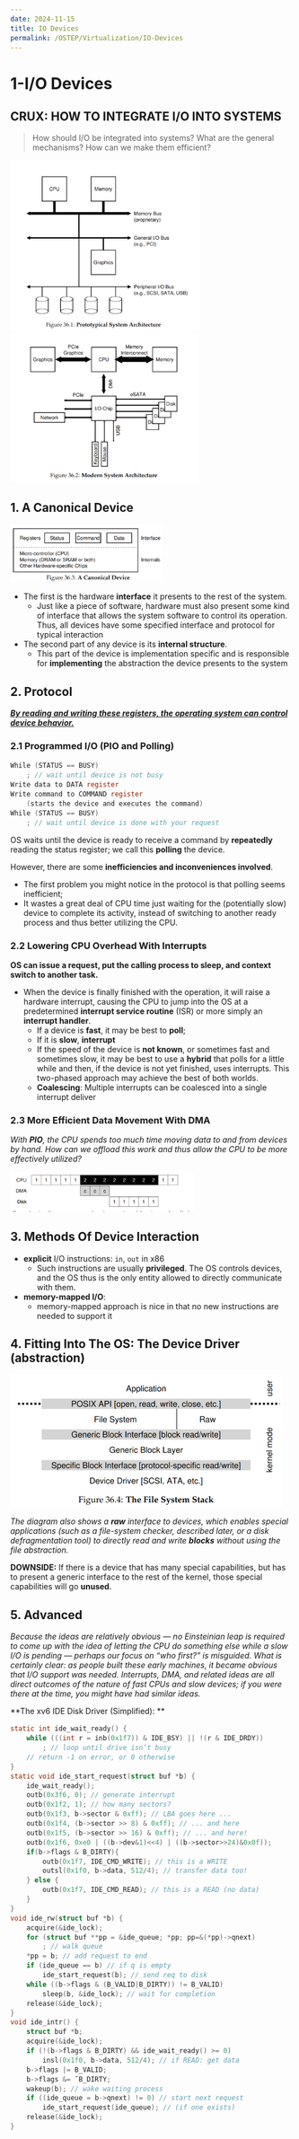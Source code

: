 ```yaml
---
date: 2024-11-15
title: IO Devices
permalink: /OSTEP/Virtualization/IO-Devices
---
```



# 1-I/O Devices

## **CRUX: HOW TO INTEGRATE I/O INTO SYSTEMS**

>   How should I/O be integrated into systems? What are the general mechanisms? How can we make them efficient?

<img src="../../../assets/image-20241202222327963.png" alt="image-20241202222327963" style="zoom:33%;" />

<img src="../../../assets/image-20241202222340617.png" alt="image-20241202222340617" style="zoom:33%;" />

## 1. A Canonical Device

<img src="../../../assets/image-20241202222423153.png" alt="image-20241202222423153" style="zoom:33%;" />

*   The first is the hardware **interface** it presents to the rest of the system. 
    *   Just like a piece of software, hardware must also present some kind of interface that allows the system software to control its operation. Thus, all devices have some specified interface and protocol for typical interaction
*   The second part of any device is its **internal structure**. 
    *   This part of the device is implementation specific and is responsible for **implementing** the abstraction the device presents to the system

## 2. Protocol

<u>***By reading and writing these registers, the operating system can control device behavior.***</u>

### 2.1 Programmed I/O (PIO and Polling)

```c
While (STATUS == BUSY)
	; // wait until device is not busy
Write data to DATA register
Write command to COMMAND register
	(starts the device and executes the command)
While (STATUS == BUSY)
	; // wait until device is done with your request
```

OS waits until the device is ready to receive a command by **repeatedly** reading the status register; we call this **polling** the device.

However, there are some **inefficiencies and inconveniences involved**. 

*   The first problem you might notice in the protocol is that polling seems inefficient;
*   It wastes a great deal of CPU time just waiting for the (potentially slow) device to complete its activity, instead of switching to another ready process and thus better utilizing the CPU.

### 2.2 Lowering CPU Overhead With Interrupts

**OS can issue a request, put the calling process to sleep, and context switch to another task.**

*   When the device is finally finished with the operation, it will raise a hardware interrupt, causing the CPU to jump into the OS at a predetermined **interrupt service routine** (ISR) or more simply an **interrupt handler**. 
    *   If a device is **fast**, it may be best to **poll**; 
    *   If it is **slow**, **interrupt**
    *   If the speed of the device is **not known**, or sometimes fast and sometimes slow, it may be best to use a **hybrid** that polls for a little while and then, if the device is not yet finished, uses interrupts. This two-phased approach may achieve the best of both worlds.
    *   **Coalescing**: Multiple interrupts can be coalesced into a single interrupt deliver

### 2.3 More Efficient Data Movement With DMA

*With **PIO**, the CPU spends too much time moving data to and from devices by hand. How can we offload this work and thus allow the CPU to be more effectively utilized?*

<img src="../../../assets/image-20241202223257082.png" alt="image-20241202223257082" style="zoom:33%;" />

## 3. Methods Of Device Interaction

*   **explicit** I/O instructions: `in`, `out` in x86
    *   Such instructions are usually **privileged**. The OS controls devices, and the OS thus is the only entity allowed to directly communicate with them.
*   **memory-mapped I/O**: 
    *   memory-mapped approach is nice in that no new instructions are needed to support it

## 4. Fitting Into The OS: The Device Driver (abstraction)

<img src="../../../assets/image-20241202223456933.png" alt="image-20241202223456933" style="zoom:50%;" />

*The diagram also shows a **raw** interface to devices, which enables special applications (such as a file-system checker, described later, or a disk defragmentation tool) to directly read and write **blocks** without using the file abstraction.*

**DOWNSIDE:** If there is a device that has many special capabilities, but has to present a generic interface to the rest of the kernel, those special capabilities will go **unused**.

## 5. Advanced

*Because the ideas are relatively obvious — no Einsteinian leap is required to come up with the idea of letting the CPU do something else while a slow I/O is pending — perhaps our focus on “who first?” is misguided. What is certainly clear: as people built these early machines, it became obvious that I/O support was needed. Interrupts, DMA, and related ideas are all direct outcomes of the nature of fast CPUs and slow devices; if you were there at the time, you might have had similar ideas.*



**The xv6 IDE Disk Driver (Simplified): **

```c
static int ide_wait_ready() {
    while (((int r = inb(0x1f7)) & IDE_BSY) || !(r & IDE_DRDY))
        ; // loop until drive isn’t busy
    // return -1 on error, or 0 otherwise
}
static void ide_start_request(struct buf *b) {
    ide_wait_ready();
    outb(0x3f6, 0); // generate interrupt
    outb(0x1f2, 1); // how many sectors?
    outb(0x1f3, b->sector & 0xff); // LBA goes here ...
    outb(0x1f4, (b->sector >> 8) & 0xff); // ... and here
    outb(0x1f5, (b->sector >> 16) & 0xff); // ... and here!
    outb(0x1f6, 0xe0 | ((b->dev&1)<<4) | ((b->sector>>24)&0x0f));
    if(b->flags & B_DIRTY){
        outb(0x1f7, IDE_CMD_WRITE); // this is a WRITE
        outsl(0x1f0, b->data, 512/4); // transfer data too!
    } else {
        outb(0x1f7, IDE_CMD_READ); // this is a READ (no data)
    }
}
void ide_rw(struct buf *b) {
    acquire(&ide_lock);
    for (struct buf **pp = &ide_queue; *pp; pp=&(*pp)->qnext)
        ; // walk queue
    *pp = b; // add request to end
    if (ide_queue == b) // if q is empty
        ide_start_request(b); // send req to disk
    while ((b->flags & (B_VALID|B_DIRTY)) != B_VALID)
        sleep(b, &ide_lock); // wait for completion
    release(&ide_lock);
}
void ide_intr() {
    struct buf *b;
    acquire(&ide_lock);
    if (!(b->flags & B_DIRTY) && ide_wait_ready() >= 0)
        insl(0x1f0, b->data, 512/4); // if READ: get data
    b->flags |= B_VALID;
    b->flags &= ˜B_DIRTY;
    wakeup(b); // wake waiting process
    if ((ide_queue = b->qnext) != 0) // start next request
        ide_start_request(ide_queue); // (if one exists)
    release(&ide_lock);
}
```